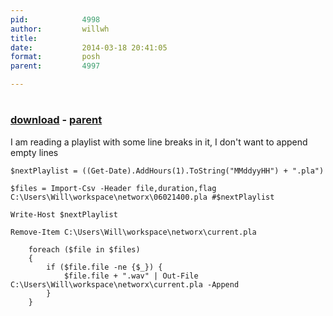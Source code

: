```yaml
---
pid:            4998
author:         willwh
title:          
date:           2014-03-18 20:41:05
format:         posh
parent:         4997

---
```


# 

### [download](Scripts\4998.ps1) - [parent](Scripts\4997.md)

I am reading a playlist with some line breaks in it, I don't want to append empty lines

```posh
$nextPlaylist = ((Get-Date).AddHours(1).ToString("MMddyyHH") + ".pla")

$files = Import-Csv -Header file,duration,flag C:\Users\Will\workspace\networx\06021400.pla #$nextPlaylist

Write-Host $nextPlaylist

Remove-Item C:\Users\Will\workspace\networx\current.pla

    foreach ($file in $files)
    {
        if ($file.file -ne {$_}) {
            $file.file + ".wav" | Out-File C:\Users\Will\workspace\networx\current.pla -Append
        }
    }
```
